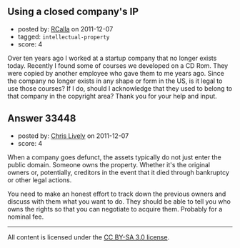 ## Using a closed company's IP

- posted by: [RCalla](https://stackexchange.com/users/-1/14893-rcalla) on 2011-12-07
- tagged: `intellectual-property`
- score: 4

Over ten years ago I worked at a startup company that no longer exists today.  Recently I found some of courses we developed on a CD Rom.  They were copied by another employee who gave them to me years ago.  Since the company no longer exists in any shape or form in the US, is it legal to use those courses?  If I do, should I acknowledge that they used to belong to that company in the copyright area?  Thank you for your help and input.


## Answer 33448

- posted by: [Chris Lively](https://stackexchange.com/users/-1/1306-chris-lively) on 2011-12-07
- score: 4

When a company goes defunct, the assets typically do not just enter the public domain.  Someone owns the property.  Whether it's the original owners or, potentially, creditors in the event that it died through bankruptcy or other legal actions.

You need to make an honest effort to track down the previous owners and discuss with them what you want to do.  They should be able to tell you who owns the rights so that you can negotiate to acquire them.  Probably for a nominal fee.



---

All content is licensed under the [CC BY-SA 3.0 license](https://creativecommons.org/licenses/by-sa/3.0/).
